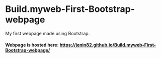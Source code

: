 # Build.myweb-First-Bootstrap-webpage
My first webpage made using Bootstrap.
#### Webpage is hosted here: https://jenin82.github.io/Build.myweb-First-Bootstrap-webpage/
